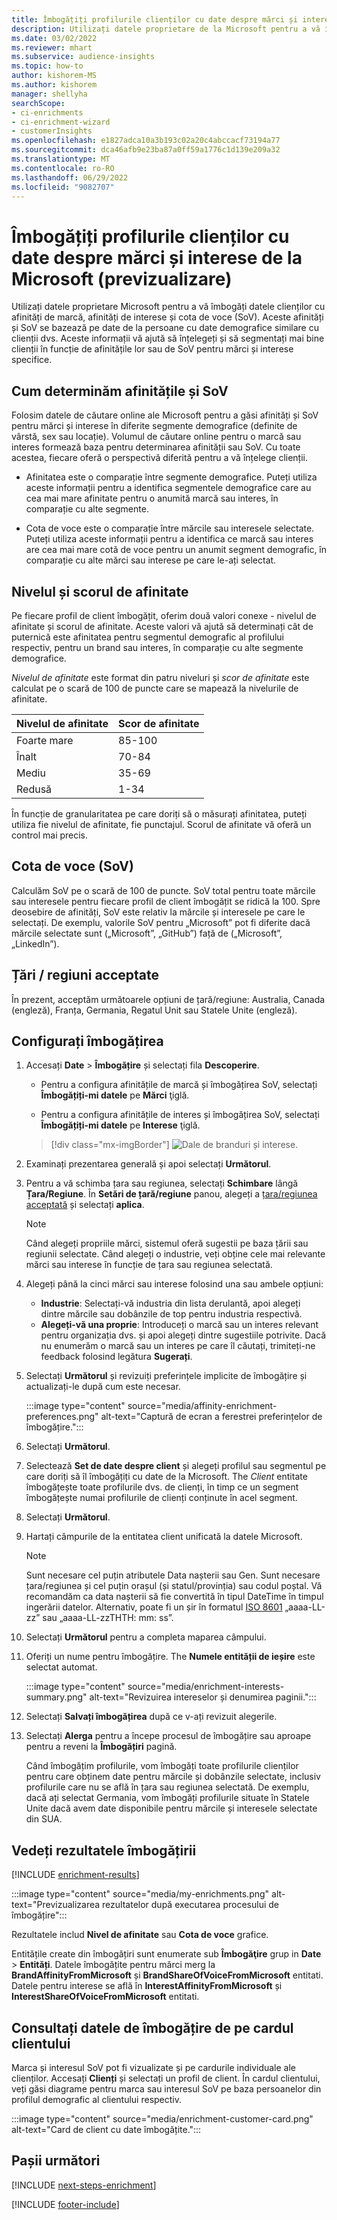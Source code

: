 ```yaml
---
title: Îmbogățiți profilurile clienților cu date despre mărci și interese de la Microsoft (previzualizare)
description: Utilizați datele proprietare de la Microsoft pentru a vă îmbogăți datele clienților cu afinități și partajarea vocii.
ms.date: 03/02/2022
ms.reviewer: mhart
ms.subservice: audience-insights
ms.topic: how-to
author: kishorem-MS
ms.author: kishorem
manager: shellyha
searchScope:
- ci-enrichments
- ci-enrichment-wizard
- customerInsights
ms.openlocfilehash: e1827adca10a3b193c02a20c4abccacf73194a77
ms.sourcegitcommit: dca46afb9e23ba87a0ff59a1776c1d139e209a32
ms.translationtype: MT
ms.contentlocale: ro-RO
ms.lasthandoff: 06/29/2022
ms.locfileid: "9082707"
---
```

# <a name="enrich-customer-profiles-with-brands-and-interests-data-from-microsoft-preview"></a>Îmbogățiți profilurile clienților cu date despre mărci și interese de la Microsoft (previzualizare)

Utilizați datele proprietare Microsoft pentru a vă îmbogăți datele clienților cu afinități de marcă, afinități de interese și cota de voce (SoV). Aceste afinități și SoV se bazează pe date de la persoane cu date demografice similare cu clienții dvs. Aceste informații vă ajută să înțelegeți și să segmentați mai bine clienții în funcție de afinitățile lor sau de SoV pentru mărci și interese specifice.

## <a name="how-we-determine-affinities-and-sov"></a>Cum determinăm afinitățile și SoV

Folosim datele de căutare online ale Microsoft pentru a găsi afinități și SoV pentru mărci și interese în diferite segmente demografice (definite de vârstă, sex sau locație). Volumul de căutare online pentru o marcă sau interes formează baza pentru determinarea afinității sau SoV. Cu toate acestea, fiecare oferă o perspectivă diferită pentru a vă înțelege clienții.

- Afinitatea este o comparație între segmente demografice. Puteți utiliza aceste informații pentru a identifica segmentele demografice care au cea mai mare afinitate pentru o anumită marcă sau interes, în comparație cu alte segmente.

- Cota de voce este o comparație între mărcile sau interesele selectate. Puteți utiliza aceste informații pentru a identifica ce marcă sau interes are cea mai mare cotă de voce pentru un anumit segment demografic, în comparație cu alte mărci sau interese pe care le-ați selectat.

## <a name="affinity-level-and-score"></a>Nivelul și scorul de afinitate

Pe fiecare profil de client îmbogățit, oferim două valori conexe - nivelul de afinitate și scorul de afinitate. Aceste valori vă ajută să determinați cât de puternică este afinitatea pentru segmentul demografic al profilului respectiv, pentru un brand sau interes, în comparație cu alte segmente demografice.

*Nivelul de afinitate* este format din patru niveluri și *scor de afinitate* este calculat pe o scară de 100 de puncte care se mapează la nivelurile de afinitate.

|Nivelul de afinitate |Scor de afinitate  |
|---------|---------|
|Foarte mare     | 85-100       |
|Înalt     | 70-84        |
|Mediu     | 35-69        |
|Redusă     | 1-34        |

În funcție de granularitatea pe care doriți să o măsurați afinitatea, puteți utiliza fie nivelul de afinitate, fie punctajul. Scorul de afinitate vă oferă un control mai precis.

## <a name="share-of-voice-sov"></a>Cota de voce (SoV)

Calculăm SoV pe o scară de 100 de puncte. SoV total pentru toate mărcile sau interesele pentru fiecare profil de client îmbogățit se ridică la 100. Spre deosebire de afinități, SoV este relativ la mărcile și interesele pe care le selectați. De exemplu, valorile SoV pentru „Microsoft” pot fi diferite dacă mărcile selectate sunt („Microsoft”, „GitHub”) față de („Microsoft”, „LinkedIn”).

## <a name="supported-countriesregions"></a>Țări / regiuni acceptate

În prezent, acceptăm următoarele opțiuni de țară/regiune: Australia, Canada (engleză), Franța, Germania, Regatul Unit sau Statele Unite (engleză).

## <a name="configure-the-enrichment"></a>Configurați îmbogățirea

1. Accesați **Date** > **Îmbogățire** și selectați fila **Descoperire**.

   - Pentru a configura afinitățile de marcă și îmbogățirea SoV, selectați **Îmbogățiți-mi datele** pe **Mărci** ţiglă.

   - Pentru a configura afinitățile de interes și îmbogățirea SoV, selectați **Îmbogățiți-mi datele** pe **Interese** ţiglă.

   > [!div class="mx-imgBorder"]
   > ![Dale de branduri și interese.](media/BrandsInterest-tile-Hub.png "Dale de branduri și dobânzi")

1. Examinați prezentarea generală și apoi selectați **Următorul**.

1. Pentru a vă schimba țara sau regiunea, selectați **Schimbare** lângă **Țara/Regiune**. În **Setări de țară/regiune** panou, alegeți a [țara/regiunea acceptată](#supported-countriesregions) și selectați **aplica**.

   > [!NOTE]
   > Când alegeți propriile mărci, sistemul oferă sugestii pe baza țării sau regiunii selectate. Când alegeți o industrie, veți obține cele mai relevante mărci sau interese în funcție de țara sau regiunea selectată.

1. Alegeți până la cinci mărci sau interese folosind una sau ambele opțiuni:

   - **Industrie**: Selectați-vă industria din lista derulantă, apoi alegeți dintre mărcile sau dobânzile de top pentru industria respectivă.
   - **Alegeți-vă una proprie**: Introduceți o marcă sau un interes relevant pentru organizația dvs. și apoi alegeți dintre sugestiile potrivite. Dacă nu enumerăm o marcă sau un interes pe care îl căutați, trimiteți-ne feedback folosind legătura **Sugerați**.

1. Selectați **Următorul** și revizuiți preferințele implicite de îmbogățire și actualizați-le după cum este necesar.

   :::image type="content" source="media/affinity-enrichment-preferences.png" alt-text="Captură de ecran a ferestrei preferințelor de îmbogățire.":::

1. Selectați **Următorul**.

1. Selectează **Set de date despre client** și alegeți profilul sau segmentul pe care doriți să îl îmbogățiți cu date de la Microsoft. The *Client* entitate îmbogățește toate profilurile dvs. de clienți, în timp ce un segment îmbogățește numai profilurile de clienți conținute în acel segment.

1. Selectați **Următorul**.

1. Hartați câmpurile de la entitatea client unificată la datele Microsoft.

   > [!NOTE]
   > Sunt necesare cel puțin atributele Data nașterii sau Gen. Sunt necesare țara/regiunea și cel puțin orașul (și statul/provinția) sau codul poștal. Vă recomandăm ca data nașterii să fie convertită în tipul DateTime în timpul ingerării datelor. Alternativ, poate fi un șir în formatul [ISO 8601](https://www.iso.org/iso-8601-date-and-time-format.html) „aaaa-LL-zz” sau „aaaa-LL-zzTHTH: mm: ss”.

1. Selectați **Următorul** pentru a completa maparea câmpului.

1. Oferiți un nume pentru îmbogățire. The **Numele entității de ieșire** este selectat automat.

   :::image type="content" source="media/enrichment-interests-summary.png" alt-text="Revizuirea intereselor și denumirea paginii.":::

1. Selectați **Salvați îmbogățirea** după ce v-ați revizuit alegerile.

1. Selectați **Alerga** pentru a începe procesul de îmbogățire sau aproape pentru a reveni la **Îmbogățiri** pagină.

   Când îmbogățim profilurile, vom îmbogăți toate profilurile clienților pentru care obținem date pentru mărcile și dobânzile selectate, inclusiv profilurile care nu se află în țara sau regiunea selectată. De exemplu, dacă ați selectat Germania, vom îmbogăți profilurile situate în Statele Unite dacă avem date disponibile pentru mărcile și interesele selectate din SUA.

## <a name="view-enrichment-results"></a>Vedeți rezultatele îmbogățirii

[!INCLUDE [enrichment-results](includes/enrichment-results.md)]

:::image type="content" source="media/my-enrichments.png" alt-text="Previzualizarea rezultatelor după executarea procesului de îmbogățire":::

Rezultatele includ **Nivel de afinitate** sau **Cota de voce** grafice.

Entitățile create din îmbogățiri sunt enumerate sub **Îmbogăţire** grup in **Date** > **Entități**. Datele îmbogățite pentru mărci merg la **BrandAffinityFromMicrosoft** și **BrandShareOfVoiceFromMicrosoft** entitati. Datele pentru interese se află în **InterestAffinityFromMicrosoft** și **InterestShareOfVoiceFromMicrosoft** entitati.

## <a name="see-enrichment-data-on-the-customer-card"></a>Consultați datele de îmbogățire de pe cardul clientului

Marca și interesul SoV pot fi vizualizate și pe cardurile individuale ale clienților. Accesați **Clienți** și selectați un profil de client. În cardul clientului, veți găsi diagrame pentru marca sau interesul SoV pe baza persoanelor din profilul demografic al clientului respectiv.

:::image type="content" source="media/enrichment-customer-card.png" alt-text="Card de client cu date îmbogățite.":::

## <a name="next-steps"></a>Pașii următori

[!INCLUDE [next-steps-enrichment](includes/next-steps-enrichment.md)]


[!INCLUDE [footer-include](includes/footer-banner.md)]
